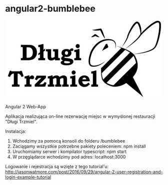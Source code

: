 # angular2-bumblebee

![alt tag](https://raw.githubusercontent.com/Amorfnyj/bumblebee/master/app/trzmiel-login.png)

Angular 2 Web-App

Aplikacja realizująca on-line rezerwację miejsc w wymyślonej restauracji "Długi Trzmiel".

Instalacja:

1. Wchodzimy za pomocą konsoli do folderu /bumblebee
2. Zaciągamy wszystkie potrzebne pakiety poleceniem:
    npm install
3. Uruchomiamy serwer i kompilator typescript:
    npm start
4. W przęglądarce wchodzimy pod adres:
    localhost:3000
    
Logowanie i rejestracja są wzięte z tego tutorial'u:
http://jasonwatmore.com/post/2016/09/29/angular-2-user-registration-and-login-example-tutorial